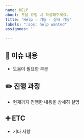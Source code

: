 ```yaml
---
name: HELP
about: 도움 요청 시 작성해주세요.
title: 'Help : 기능 - 상세 기능'
labels: ":sos: help wanted"
assignees: ''

---
```


## 📃 이슈 내용

- 도움이 필요한 부분


## ✏️ 진행 과정

- 현재까지 진행한 내용을 상세히 설명


## ➕ ETC

- 기타 사항
